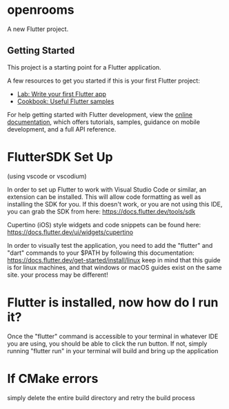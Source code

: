 # openrooms

A new Flutter project.

## Getting Started

This project is a starting point for a Flutter application.

A few resources to get you started if this is your first Flutter project:

- [Lab: Write your first Flutter app](https://docs.flutter.dev/get-started/codelab)
- [Cookbook: Useful Flutter samples](https://docs.flutter.dev/cookbook)

For help getting started with Flutter development, view the
[online documentation](https://docs.flutter.dev/), which offers tutorials,
samples, guidance on mobile development, and a full API reference.


# FlutterSDK Set Up
(using vscode or vscodium)

In order to set up Flutter to work with Visual Studio Code or similar, an extension can be installed. This will allow code formatting as well as installing the SDK for you.
If this doesn't work, or you are not using this IDE, you can grab the SDK from here: https://docs.flutter.dev/tools/sdk

Cupertino (iOS) style widgets and code snippets can be found here: https://docs.flutter.dev/ui/widgets/cupertino

In order to visually test the application, you need to add the "flutter" and "dart" commands to your $PATH by following this documentation: https://docs.flutter.dev/get-started/install/linux
keep in mind that this guide is for linux machines, and that windows or macOS guides exist on the same site. your process may be different!

# Flutter is installed, now how do I run it?
Once the "flutter" command is accessible to your terminal in whatever IDE you are using, you should be able to click the run button. 
If not, simply running "flutter run" in your terminal will build and bring up the application

# If CMake errors
simply delete the entire build directory and retry the build process

